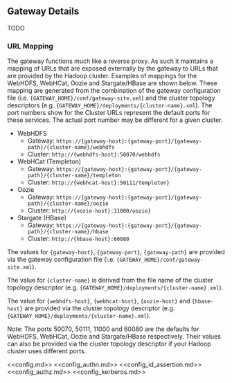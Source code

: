 <!---
   Licensed to the Apache Software Foundation (ASF) under one or more
   contributor license agreements.  See the NOTICE file distributed with
   this work for additional information regarding copyright ownership.
   The ASF licenses this file to You under the Apache License, Version 2.0
   (the "License"); you may not use this file except in compliance with
   the License.  You may obtain a copy of the License at

       http://www.apache.org/licenses/LICENSE-2.0

   Unless required by applicable law or agreed to in writing, software
   distributed under the License is distributed on an "AS IS" BASIS,
   WITHOUT WARRANTIES OR CONDITIONS OF ANY KIND, either express or implied.
   See the License for the specific language governing permissions and
   limitations under the License.
--->

## Gateway Details ##

TODO

### URL Mapping ###

The gateway functions much like a reverse proxy.
As such it maintains a mapping of URLs that are exposed externally by the gateway to URLs that are provided by the Hadoop cluster.
Examples of mappings for the WebHDFS, WebHCat, Oozie and Stargate/HBase are shown below.
These mapping are generated from the combination of the gateway configuration file (i.e. `{GATEWAY_HOME}/conf/gateway-site.xml`) and the cluster topology descriptors (e.g. `{GATEWAY_HOME}/deployments/{cluster-name}.xml`).
The port numbers show for the Cluster URLs represent the default ports for these services.
The actual port number may be different for a given cluster.

* WebHDFS
    * Gateway: `https://{gateway-host}:{gateway-port}/{gateway-path}/{cluster-name}/webhdfs`
    * Cluster: `http://{webhdfs-host}:50070/webhdfs`
* WebHCat (Templeton)
    * Gateway: `https://{gateway-host}:{gateway-port}/{gateway-path}/{cluster-name}/templeton`
    * Cluster: `http://{webhcat-host}:50111/templeton}`
* Oozie
    * Gateway: `https://{gateway-host}:{gateway-port}/{gateway-path}/{cluster-name}/oozie`
    * Cluster: `http://{oozie-host}:11000/oozie}`
* Stargate (HBase)
    * Gateway: `https://{gateway-host}:{gateway-port}/{gateway-path}/{cluster-name}/hbase`
    * Cluster: `http://{hbase-host}:60080`

The values for `{gateway-host}`, `{gateway-port}`, `{gateway-path}` are provided via the gateway configuration file (i.e. `{GATEWAY_HOME}/conf/gateway-site.xml`).

The value for `{cluster-name}` is derived from the file name of the cluster topology descriptor (e.g. `{GATEWAY_HOME}/deployments/{cluster-name}.xml`).

The value for `{webhdfs-host}`, `{webhcat-host}`, `{oozie-host}` and `{hbase-host}` are provided via the cluster topology descriptor (e.g. `{GATEWAY_HOME}/deployments/{cluster-name}.xml`).

Note: The ports 50070, 50111, 11000 and 60080 are the defaults for WebHDFS, WebHCat, Oozie and Stargate/HBase respectively.
Their values can also be provided via the cluster topology descriptor if your Hadoop cluster uses different ports.

<<config.md>>
<<config_authn.md>>
<<config_id_assertion.md>>
<<config_authz.md>>
<<config_kerberos.md>>

